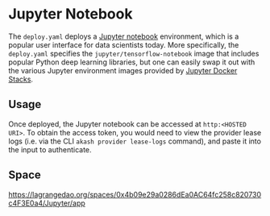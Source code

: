# Jupyter Notebook

The `deploy.yaml` deploys a [Jupyter notebook](https://jupyter.org/) environment, which is a popular user interface for data scientists today. More specifically, the `deploy.yaml` specifies the `jupyter/tensorflow-notebook` image that includes popular Python deep learning libraries, but one can easily swap it out with the various Jupyter environment images provided by [Jupyter Docker Stacks](https://jupyter-docker-stacks.readthedocs.io/en/latest/using/selecting.html).

## Usage
Once deployed, the Jupyter notebook can be accessed at `http:<HOSTED URI>`. To obtain the access token, you would need to view the provider lease logs (i.e. via the CLI `akash provider lease-logs` command), and paste it into the input to authenticate.

## Space
https://lagrangedao.org/spaces/0x4b09e29a0286dEa0AC64fc258c820730c4F3E0a4/Jupyter/app
